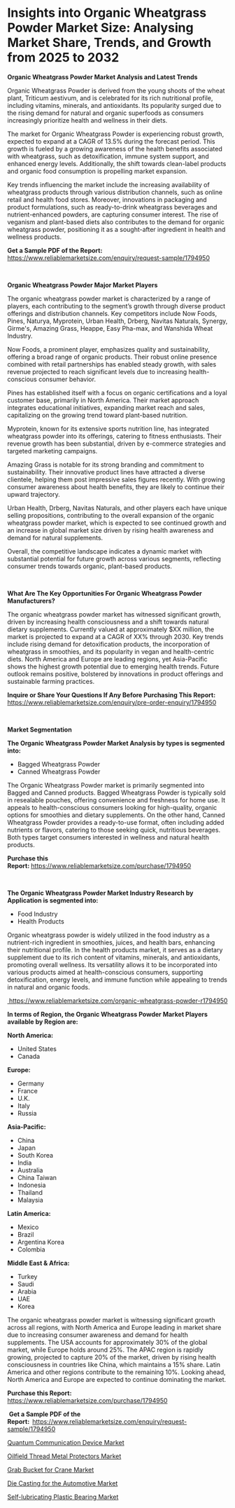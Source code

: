 <p><h1>Insights into Organic Wheatgrass Powder Market Size: Analysing Market Share, Trends, and Growth from 2025 to 2032</h1></p><p><strong>Organic Wheatgrass Powder Market Analysis and Latest Trends</strong></p>
<p><p>Organic Wheatgrass Powder is derived from the young shoots of the wheat plant, Triticum aestivum, and is celebrated for its rich nutritional profile, including vitamins, minerals, and antioxidants. Its popularity surged due to the rising demand for natural and organic superfoods as consumers increasingly prioritize health and wellness in their diets.</p><p>The market for Organic Wheatgrass Powder is experiencing robust growth, expected to expand at a CAGR of 13.5% during the forecast period. This growth is fueled by a growing awareness of the health benefits associated with wheatgrass, such as detoxification, immune system support, and enhanced energy levels. Additionally, the shift towards clean-label products and organic food consumption is propelling market expansion.</p><p>Key trends influencing the market include the increasing availability of wheatgrass products through various distribution channels, such as online retail and health food stores. Moreover, innovations in packaging and product formulations, such as ready-to-drink wheatgrass beverages and nutrient-enhanced powders, are capturing consumer interest. The rise of veganism and plant-based diets also contributes to the demand for organic wheatgrass powder, positioning it as a sought-after ingredient in health and wellness products.</p></p>
<p><strong>Get a Sample PDF of the Report:&nbsp;</strong> <a href="https://www.reliablemarketsize.com/enquiry/request-sample/1794950?utm_campaign=2795&utm_medium=2&utm_source=Github&utm_content=ia&utm_term=01042025&utm_id=organic-wheatgrass-powder">https://www.reliablemarketsize.com/enquiry/request-sample/1794950</a></p>
<p>&nbsp;</p>
<p><strong>Organic Wheatgrass Powder Major Market Players</strong></p>
<p><p>The organic wheatgrass powder market is characterized by a range of players, each contributing to the segment’s growth through diverse product offerings and distribution channels. Key competitors include Now Foods, Pines, Naturya, Myprotein, Urban Health, Drberg, Navitas Naturals, Synergy, Girme's, Amazing Grass, Heappe, Easy Pha-max, and Wanshida Wheat Industry.</p><p>Now Foods, a prominent player, emphasizes quality and sustainability, offering a broad range of organic products. Their robust online presence combined with retail partnerships has enabled steady growth, with sales revenue projected to reach significant levels due to increasing health-conscious consumer behavior.</p><p>Pines has established itself with a focus on organic certifications and a loyal customer base, primarily in North America. Their market approach integrates educational initiatives, expanding market reach and sales, capitalizing on the growing trend toward plant-based nutrition.</p><p>Myprotein, known for its extensive sports nutrition line, has integrated wheatgrass powder into its offerings, catering to fitness enthusiasts. Their revenue growth has been substantial, driven by e-commerce strategies and targeted marketing campaigns.</p><p>Amazing Grass is notable for its strong branding and commitment to sustainability. Their innovative product lines have attracted a diverse clientele, helping them post impressive sales figures recently. With growing consumer awareness about health benefits, they are likely to continue their upward trajectory.</p><p>Urban Health, Drberg, Navitas Naturals, and other players each have unique selling propositions, contributing to the overall expansion of the organic wheatgrass powder market, which is expected to see continued growth and an increase in global market size driven by rising health awareness and demand for natural supplements. </p><p>Overall, the competitive landscape indicates a dynamic market with substantial potential for future growth across various segments, reflecting consumer trends towards organic, plant-based products.</p></p>
<p>&nbsp;</p>
<p><strong>What Are The Key Opportunities For Organic Wheatgrass Powder Manufacturers?</strong></p>
<p><p>The organic wheatgrass powder market has witnessed significant growth, driven by increasing health consciousness and a shift towards natural dietary supplements. Currently valued at approximately $XX million, the market is projected to expand at a CAGR of XX% through 2030. Key trends include rising demand for detoxification products, the incorporation of wheatgrass in smoothies, and its popularity in vegan and health-centric diets. North America and Europe are leading regions, yet Asia-Pacific shows the highest growth potential due to emerging health trends. Future outlook remains positive, bolstered by innovations in product offerings and sustainable farming practices.</p></p>
<p><strong>Inquire or Share Your Questions If Any Before Purchasing This Report:</strong> <a href="https://www.reliablemarketsize.com/enquiry/pre-order-enquiry/1794950?utm_campaign=2795&utm_medium=2&utm_source=Github&utm_content=ia&utm_term=01042025&utm_id=organic-wheatgrass-powder">https://www.reliablemarketsize.com/enquiry/pre-order-enquiry/1794950</a></p>
<p>&nbsp;</p>
<p><strong>Market Segmentation</strong></p>
<p><strong>The Organic Wheatgrass Powder Market Analysis by types is segmented into:</strong></p>
<p><ul><li>Bagged Wheatgrass Powder</li><li>Canned Wheatgrass Powder</li></ul></p>
<p><p>The Organic Wheatgrass Powder market is primarily segmented into Bagged and Canned products. Bagged Wheatgrass Powder is typically sold in resealable pouches, offering convenience and freshness for home use. It appeals to health-conscious consumers looking for high-quality, organic options for smoothies and dietary supplements. On the other hand, Canned Wheatgrass Powder provides a ready-to-use format, often including added nutrients or flavors, catering to those seeking quick, nutritious beverages. Both types target consumers interested in wellness and natural health products.</p></p>
<p><strong>Purchase this Report:&nbsp;</strong><a href="https://www.reliablemarketsize.com/purchase/1794950?utm_campaign=2795&utm_medium=2&utm_source=Github&utm_content=ia&utm_term=01042025&utm_id=organic-wheatgrass-powder">https://www.reliablemarketsize.com/purchase/1794950</a></p>
<p>&nbsp;</p>
<p><strong>The Organic Wheatgrass Powder Market Industry Research by Application is segmented into:</strong></p>
<p><ul><li>Food Industry</li><li>Health Products</li></ul></p>
<p><p>Organic wheatgrass powder is widely utilized in the food industry as a nutrient-rich ingredient in smoothies, juices, and health bars, enhancing their nutritional profile. In the health products market, it serves as a dietary supplement due to its rich content of vitamins, minerals, and antioxidants, promoting overall wellness. Its versatility allows it to be incorporated into various products aimed at health-conscious consumers, supporting detoxification, energy levels, and immune function while appealing to trends in natural and organic foods.</p></p>
<p><a href="https://www.reliablemarketsize.com/organic-wheatgrass-powder-r1794950?utm_campaign=2795&utm_medium=2&utm_source=Github&utm_content=ia&utm_term=01042025&utm_id=organic-wheatgrass-powder">&nbsp;https://www.reliablemarketsize.com/organic-wheatgrass-powder-r1794950</a></p>
<p><strong>In terms of Region, the Organic Wheatgrass Powder Market Players available by Region are:</strong></p>
<p>
    <p> <strong> North America: </strong>
        <ul>
            <li>United States</li>
            <li>Canada</li>
        </ul>
        </p> 
    <p> <strong> Europe: </strong>
        <ul>
            <li>Germany</li>
            <li>France</li>
            <li>U.K.</li>
            <li>Italy</li>
            <li>Russia</li>
        </ul>
        </p> 
    <p> <strong> Asia-Pacific: </strong>
        <ul>
            <li>China</li>
            <li>Japan</li>
            <li>South Korea</li>
            <li>India</li>
            <li>Australia</li>
            <li>China Taiwan</li>
            <li>Indonesia</li>
            <li>Thailand</li>
            <li>Malaysia</li>
        </ul>
        </p> 
    <p> <strong> Latin America: </strong>
        <ul>
            <li>Mexico</li>
            <li>Brazil</li>
            <li>Argentina Korea</li>
            <li>Colombia</li>
        </ul>
        </p> 
    <p> <strong> Middle East & Africa: </strong>
        <ul>
            <li>Turkey</li>
            <li>Saudi</li>
            <li>Arabia</li>
            <li>UAE</li>
            <li>Korea</li>
        </ul>
    </p>
    </p>
<p><p>The organic wheatgrass powder market is witnessing significant growth across all regions, with North America and Europe leading in market share due to increasing consumer awareness and demand for health supplements. The USA accounts for approximately 30% of the global market, while Europe holds around 25%. The APAC region is rapidly growing, projected to capture 20% of the market, driven by rising health consciousness in countries like China, which maintains a 15% share. Latin America and other regions contribute to the remaining 10%. Looking ahead, North America and Europe are expected to continue dominating the market.</p></p>
<p><strong>Purchase this Report: </strong><a href="https://www.reliablemarketsize.com/purchase/1794950?utm_campaign=2795&utm_medium=2&utm_source=Github&utm_content=ia&utm_term=01042025&utm_id=organic-wheatgrass-powder">https://www.reliablemarketsize.com/purchase/1794950</a></p>
<p>&nbsp;<strong>Get a Sample PDF of the Report:&nbsp;&nbsp;</strong><a href="https://www.reliablemarketsize.com/enquiry/request-sample/1794950?utm_campaign=2795&utm_medium=2&utm_source=Github&utm_content=ia&utm_term=01042025&utm_id=organic-wheatgrass-powder">https://www.reliablemarketsize.com/enquiry/request-sample/1794950</a></p>
<p><strong></strong></p>
<p><p><a href="https://www.linkedin.com/pulse/growth-opportunities-challenges-quantum-communication-device-riy8c?utm_campaign=2795&utm_medium=2&utm_source=Github&utm_content=ia&utm_term=01042025&utm_id=organic-wheatgrass-powder">Quantum Communication Device Market</a></p><p><a href="https://www.linkedin.com/pulse/oilfield-thread-metal-protectors-market-revolution-2025-2032-rquvc?utm_campaign=2795&utm_medium=2&utm_source=Github&utm_content=ia&utm_term=01042025&utm_id=organic-wheatgrass-powder">Oilfield Thread Metal Protectors Market</a></p><p><a href="https://www.linkedin.com/pulse/analysis-forecast-growing-demand-grab-bucket-crane-market-cagr-t9tyc?utm_campaign=2795&utm_medium=2&utm_source=Github&utm_content=ia&utm_term=01042025&utm_id=organic-wheatgrass-powder">Grab Bucket for Crane Market</a></p><p><a href="https://www.linkedin.com/pulse/study-extensively-examines-die-casting-automotivemarket-size-3hqmc?utm_campaign=2795&utm_medium=2&utm_source=Github&utm_content=ia&utm_term=01042025&utm_id=organic-wheatgrass-powder">Die Casting for the Automotive Market</a></p><p><a href="https://www.linkedin.com/pulse/comprehensive-analysis-self-lubricating-plastic-bearing-c5puc?utm_campaign=2795&utm_medium=2&utm_source=Github&utm_content=ia&utm_term=01042025&utm_id=organic-wheatgrass-powder">Self-lubricating Plastic Bearing Market</a></p></p>